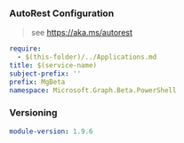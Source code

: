 ### AutoRest Configuration

> see https://aka.ms/autorest

``` yaml
require:
  - $(this-folder)/../Applications.md
title: $(service-name)
subject-prefix: ''
prefix: MgBeta
namespace: Microsoft.Graph.Beta.PowerShell
```

### Versioning

``` yaml
module-version: 1.9.6
```
